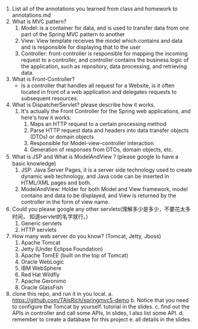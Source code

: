 1.  List all of the annotations you learned from class and homework to
    annotations.md
2.  What is MVC pattern?
    1. Model: is a container for data, and is used to transfer data from one part of the Spring MVC pattern to another
    2. View: View template receives the model which contains and data and is responsible for displaying that to the user
    3. Controller: front-controller is responsible for mapping the incoming request to a controller, and controller 
       contains the business logic of the application, such as repository, data processing, and retrieving data.
3.  What is Front-Controller?
    * Is a controller that handles all request for a Website, is it often located in front of a web application and delegates 
      requests to subsequent resources.
4.  What is DispatcherServlet? please describe how it works.
    1. It's actually the Front Controller for the Spring web applications, and here's how it works:
       1. Maps an HTTP request to a certain processing method
       2. Parse HTTP request data and headers into data transfer objects (DTOs) or domain objects
       3. Responsible for Model-view-controller interaction
       4. Generation of responses from DTOs, domain objects, etc.
5.  What is JSP and What is ModelAndView？(please google to have a basic
    knowledge)
    1. JSP: Java Server Pages, it is a server side technology used to create dynamic web technology, and Java code 
       can be inserted in HTML/XML pages and both.
    2. ModelAndView: Holder for both Model and View framework, model contains and data to be displayed, and View is 
       returned by the controller in the form of view name.
6.  Could you please google any other servlets(理解多少是多少，不要花太多时间，
    知道servlet的名字就行。)
    1. Generic servlets
    2. HTTP servlets
7. How many web server do you know? (Tomcat, Jetty, Jboss)
   1. Apache Tomcat
   2. Jetty (Under Eclipse Foundation)
   3. Apache TomEE (built on the top of Tomcat)
   4. Oracle WebLogic
   5. IBM WebSphere
   6. Red Hat Wildfly
   7. Apache Geronimo
   8. Oracle GlassFish
8.  clone this repo, and run it in you local.
    a. https://github.com/TAIsRich/springmvc5-demo
    b. Notice that you need to configure the Tomcat by yourself. tutorial in
    the slides.
    c.  find out the APIs in controller and call some APIs, In slides, I also list
    some API.
    d.  remember to create a database for this project
    e.  all details in the slides.
 